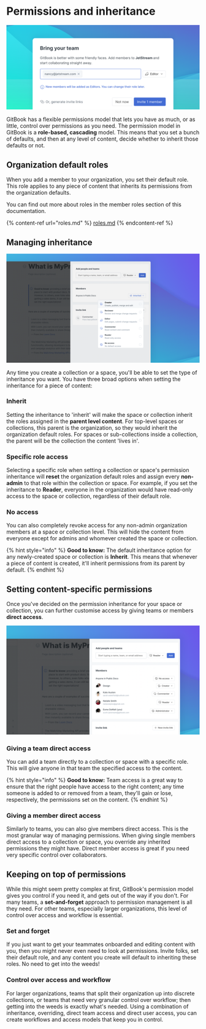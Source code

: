 # Permissions and inheritance

![](../../.gitbook/assets/Invite.png)

GitBook has a flexible permissions model that lets you have as much, or as little, control over permissions as you need. The permission model in GitBook is a **role-based, cascading** model. This means that you set a bunch of defaults, and then at any level of content, decide whether to inherit those defaults or not.

## Organization default roles

When you add a member to your organization, you set their default role. This role applies to any piece of content that inherits its permissions from the organization defaults.

You can find out more about roles in the member roles section of this documentation.

{% content-ref url="roles.md" %}
[roles.md](roles.md)
{% endcontent-ref %}

## Managing inheritance

![](<../../.gitbook/assets/Space Permissions.png>)

Any time you create a collection or a space, you'll be able to set the type of inheritance you want. You have three broad options when setting the inheritance for a piece of content:

### Inherit

Setting the inheritance to 'inherit' will make the space or collection inherit the roles assigned in the **parent level content**. For top-level spaces or collections, this parent is the organization, so they would inherit the organization default roles. For spaces or sub-collections inside a collection, the parent will be the collection the content 'lives in'.

### Specific role access

Selecting a specific role when setting a collection or space's permission inheritance will **reset** the organization default roles and assign every **non-admin** to that role within the collection or space. For example, if you set the inheritance to **Reader**, everyone in the organization would have read-only access to the space or collection, regardless of their default role.

### No access

You can also completely revoke access for any non-admin organization members at a space or collection level. This will hide the content from everyone except for admins and whomever created the space or collection.

{% hint style="info" %}
**Good to know:** The default inheritance option for any newly-created space or collection is **Inherit**. This means that whenever a piece of content is created, it'll inherit permissions from its parent by default.
{% endhint %}

## Setting content-specific permissions

Once you've decided on the permission inheritance for your space or collection, you can further customise access by giving teams or members **direct access**.

![](<../../.gitbook/assets/Member Direct Access.png>)

### Giving a team direct access

You can add a team directly to a collection or space with a specific role. This will give anyone in that team the specified access to the content.

{% hint style="info" %}
**Good to know:** Team access is a great way to ensure that the right people have access to the right content; any time someone is added to or removed from a team, they'll gain or lose, respectively, the permissions set on the content.
{% endhint %}

### Giving a member direct access

Similarly to teams, you can also give members direct access. This is the most granular way of managing permissions. When giving single members direct access to a collection or space, you override any inherited permissions they might have. Direct member access is great if you need very specific control over collaborators.

## Keeping on top of permissions

While this might seem pretty complex at first, GitBook's permission model gives you control if you need it, and gets out of the way if you don't. For many teams, a **set-and-forget** approach to permission management is all they need. For other teams, especially larger organizations, this level of control over access and workflow is essential.

### Set and forget

If you just want to get your teammates onboarded and editing content with you, then you might never even need to look at permissions. Invite folks, set their default role, and any content you create will default to inheriting these roles. No need to get into the weeds!

### Control over access and workflow

For larger organizations, teams that split their organization up into discrete collections, or teams that need very granular control over workflow; then getting into the weeds is exactly what's needed. Using a combination of inheritance, overriding, direct team access and direct user access, you can create workflows and access models that keep you in control.
